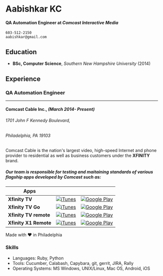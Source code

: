 # Aabishkar KC
#### QA Automation Engineer at _Comcast Interactive Media_
	603-512-2150
	aabishkar@gmail.com

## Education
- **BSc, Computer Science**, _Southern New Hampshire University_ (2014)

## Experience

### QA Automation Engineer
--------------------------
#### Comcast Cable Inc., _(March 2014- Present)_
###### 1701 John F Kennedy Boulevard, 
###### Philadelphia, PA 19103

Comcast Cable is the nation's largest video, high-speed Internet and phone provider to residential as well as business customers under the __XFINITY__ brand.

##### Our team is responsible for testing and maitaining standards of various flagship apps developed by Comcast such as:
| Apps 					| | |
|-----------------------|-|-|
| __Xfinity TV__		| [![iTunes](http://images.apple.com/v/itunes/shared/social-links/a/images/itunes_icon_large.png)](https://itunes.apple.com/us/app/xfinity-tv/id731629156?mt=8) | [![Google Play](https://www.gstatic.com/android/market_images/web/play_logo.png)](https://play.google.com/store/apps/details?id=com.xfinity.cloudtvr) |
| __Xfinity TV Go__ 	| [![iTunes](http://images.apple.com/v/itunes/shared/social-links/a/images/itunes_icon_large.png)](https://itunes.apple.com/us/app/xfinity-tv-go/id552293383?mt=8) | [![Google Play](https://www.gstatic.com/android/market_images/web/play_logo.png)](https://play.google.com/store/apps/details?id=com.xfinity.playnow) |
| __Xfinity TV remote__ | [![iTunes](http://images.apple.com/v/itunes/shared/social-links/a/images/itunes_icon_large.png)](https://itunes.apple.com/us/app/xfinity-tv-remote/id401629893?mt=8) | [![Google Play](https://www.gstatic.com/android/market_images/web/play_logo.png)](https://play.google.com/store/apps/details?id=com.xfinity.tv) |
| __Xfinity X1 Remote__ | [![iTunes](http://images.apple.com/v/itunes/shared/social-links/a/images/itunes_icon_large.png)](https://itunes.apple.com/us/app/xfinity-tv-x1-remote/id527726789?mt=8) | [![Google Play](https://www.gstatic.com/android/market_images/web/play_logo.png)](https://play.google.com/store/apps/details?id=com.xfinity.remote) |

Made with ❤️ in Philadelphia

### Skills
- Languages: Ruby, Python
- Tools: Cucumber, Calabash, Capybara, git, gerrit, JIRA, Rally
- Operating Systems: MS Windows, UNIX/Linux, Mac OS, Android, iOS